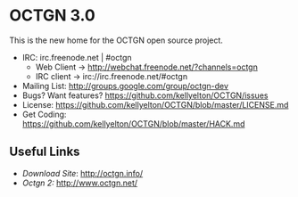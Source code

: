 OCTGN 3.0
=================================================
This is the new home for the OCTGN open source project.

* IRC: irc.freenode.net | #octgn
  * Web Client -> http://webchat.freenode.net/?channels=octgn
  * IRC client -> irc://irc.freenode.net/#octgn
* Mailing List: http://groups.google.com/group/octgn-dev
* Bugs? Want features? https://github.com/kellyelton/OCTGN/issues
* License: https://github.com/kellyelton/OCTGN/blob/master/LICENSE.md
* Get Coding: https://github.com/kellyelton/OCTGN/blob/master/HACK.md


Useful Links
-------------------------------------------------
* *Download Site*: http://octgn.info/
* *Octgn 2:* http://www.octgn.net/
